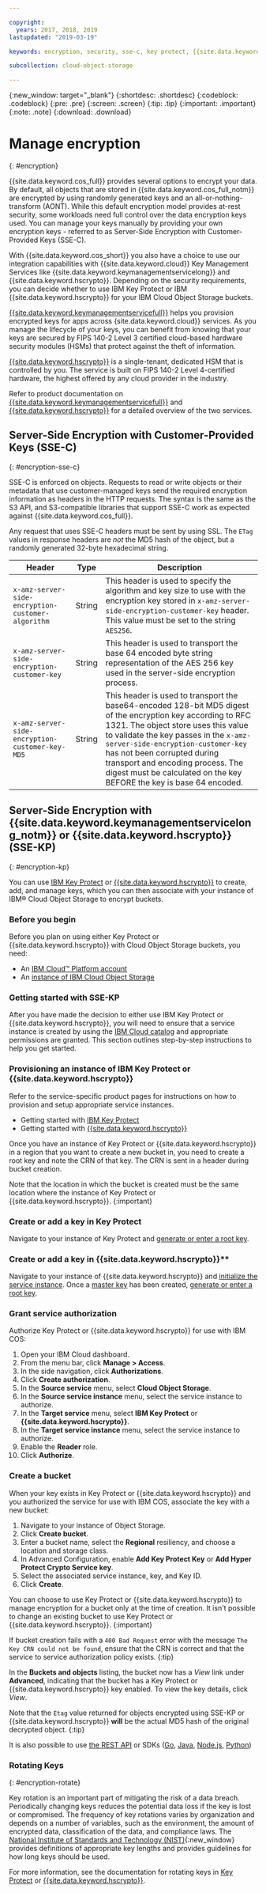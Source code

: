 ```yaml
---

copyright:
  years: 2017, 2018, 2019
lastupdated: "2019-03-19"

keywords: encryption, security, sse-c, key protect, {{site.data.keyword.hscrypto}}

subcollection: cloud-object-storage

---
```

{:new_window: target="_blank"}
{:shortdesc: .shortdesc}
{:codeblock: .codeblock}
{:pre: .pre}
{:screen: .screen}
{:tip: .tip}
{:important: .important}
{:note: .note}
{:download: .download} 

# Manage encryption
{: #encryption}

{{site.data.keyword.cos_full}} provides several options to encrypt your data. By default, all objects that are stored in {{site.data.keyword.cos_full_notm}} are encrypted by using randomly generated keys and an all-or-nothing-transform (AONT). While this default encryption model provides at-rest security, some workloads need full control over the data encryption keys used. You can manage your keys manually by providing your own encryption keys - referred to as Server-Side Encryption with Customer-Provided Keys (SSE-C).

With {{site.data.keyword.cos_short}} you also have a choice to use our integration capabilities with {{site.data.keyword.cloud}} Key Management Services like {{site.data.keyword.keymanagementservicelong}} and {{site.data.keyword.hscrypto}}. Depending on the security requirements, you can decide whether to use IBM Key Protect or IBM {{site.data.keyword.hscrypto}} for your IBM Cloud Object Storage buckets.

[{{site.data.keyword.keymanagementservicefull}}](https://test.cloud.ibm.com/docs/services/key-protect?topic=key-protect-about) helps you provision encrypted keys for apps across {site.data.keyword.cloud}} services. As you manage the lifecycle of your keys, you can benefit from knowing that your keys are secured by FIPS 140-2 Level 3 certified cloud-based hardware security modules (HSMs) that protect against the theft of information.

[{{site.data.keyword.hscrypto}}](https://test.cloud.ibm.com/docs/services/hs-crypto?topic=hs-crypto-overview) is a single-tenant, dedicated HSM that is controlled by you. The service is built on FIPS 140-2 Level 4-certified hardware, the highest offered by any cloud provider in the industry.

Refer to product documentation on [{{site.data.keyword.keymanagementservicefull}}](/docs/services/key-protect?topic=key-protect-about) and [{{site.data.keyword.hscrypto}}](/docs/services/hs-crypto?topic=hs-crypto-overview) for a detailed overview of the two services.


## Server-Side Encryption with Customer-Provided Keys (SSE-C)
{: #encryption-sse-c}

SSE-C is enforced on objects. Requests to read or write objects or their metadata that use customer-managed keys send the required encryption information as headers in the HTTP requests. The syntax is the same as the S3 API, and S3-compatible libraries that support SSE-C work as expected against {{site.data.keyword.cos_full}}.

Any request that uses SSE-C headers must be sent by using SSL. The `ETag` values in response headers are *not* the MD5 hash of the object, but a randomly generated 32-byte hexadecimal string.

Header | Type | Description
--- | ---- | ------------
`x-amz-server-side-encryption-customer-algorithm` | String | This header is used to specify the algorithm and key size to use with the encryption key stored in `x-amz-server-side-encryption-customer-key` header. This value must be set to the string `AES256`.
`x-amz-server-side-encryption-customer-key` | String | This header is used to transport the base 64 encoded byte string representation of the AES 256 key used in the server-side encryption process.
`x-amz-server-side-encryption-customer-key-MD5` | String | This header is used to transport the base64-encoded 128-bit MD5 digest of the encryption key according to RFC 1321. The object store uses this value to validate the key passes in the `x-amz-server-side-encryption-customer-key` has not been corrupted during transport and encoding process. The digest must be calculated on the key BEFORE the key is base 64 encoded.

## Server-Side Encryption with {{site.data.keyword.keymanagementservicelong_notm}} or {{site.data.keyword.hscrypto}} (SSE-KP)
{: #encryption-kp}

You can use [IBM Key Protect](/docs/services/key-protect?topic=key-protect-about) or [{{site.data.keyword.hscrypto}}](/docs/services/hs-crypto?topic=hs-crypto-overview) to create, add, and manage keys, which you can then associate with your instance of IBM® Cloud Object Storage to encrypt buckets.

### Before you begin
Before you plan on using either Key Protect or {{site.data.keyword.hscrypto}} with Cloud Object Storage buckets, you need:

- An [IBM Cloud™ Platform account](http://cloud.ibm.com/)
- An [instance of IBM Cloud Object Storage](http://cloud.ibm.com/catalog/services/cloud-object-storage)


### Getting started with SSE-KP
After you have made the decision to either use IBM Key Protect or {{site.data.keyword.hscrypto}}, you will need to ensure that a service instance is created by using the [IBM Cloud catalog](https://cloud.ibm.com/catalog) and appropriate permissions are granted. This section outlines step-by-step instructions to help you get started. 


### Provisioning an instance of IBM Key Protect or {{site.data.keyword.hscrypto}}
Refer to the service-specific product pages for instructions on how to provision and setup appropriate service instances.

- Getting started with [IBM Key Protect](/docs/services/key-protect?topic=key-protect-getting-started-tutorial#getting-started-tutorial) 
- Getting started with [{{site.data.keyword.hscrypto}}](/docs/services/hs-crypto?topic=hs-crypto-get-started)

Once you have an instance of Key Protect or {{site.data.keyword.hscrypto}} in a region that you want to create a new bucket in, you need to create a root key and note the CRN of that key. The CRN is sent in a header during bucket creation.

Note that the location in which the bucket is created must be the same location where the instance of Key Protect or {{site.data.keyword.hscrypto}}.
{:important}

### Create or add a key in Key Protect
Navigate to your instance of Key Protect and [generate or enter a root key](/docs/services/key-protect?topic=key-protect-getting-started-tutorial).


### Create or add a key in {{site.data.keyword.hscrypto}}**
Navigate to your instance of {{site.data.keyword.hscrypto}} and [initialize the service instance](/docs/services/hs-crypto?topic=hs-crypto-initialize-hsm). Once a [master key](/docs/services/hs-crypto?topic=hs-crypto-initialize-hsm#step1-create-signature-keys) has been created, [generate or enter a root key](/docs/services/hs-crypto?topic=hs-crypto-create-root-keys).


### Grant service authorization
Authorize Key Protect or {{site.data.keyword.hscrypto}} for use with IBM COS:

1. Open your IBM Cloud dashboard.
2. From the menu bar, click **Manage > Access**.
3. In the side navigation, click **Authorizations**.
4. Click **Create authorization**.
5. In the **Source service** menu, select **Cloud Object Storage**.
6. In the **Source service instance** menu, select the service instance to authorize.
7. In the **Target service** menu, select **IBM Key Protect** or **{{site.data.keyword.hscrypto}}**.
8. In the **Target service instance** menu, select the service instance to authorize.
9. Enable the **Reader** role.
10. Click **Authorize**.

### Create a bucket
When your key exists in Key Protect or {{site.data.keyword.hscrypto}} and you authorized the service for use with IBM COS, associate the key with a new bucket:

1. Navigate to your instance of Object Storage.
2. Click **Create bucket**.
3. Enter a bucket name, select the **Regional** resiliency, and choose a location and storage class.
4. In Advanced Configuration, enable **Add Key Protect Key** or **Add Hyper Protect Crypto Service key**.
5. Select the associated service instance, key, and Key ID.
6. Click **Create**.

You can choose to use Key Protect or {{site.data.keyword.hscrypto}} to manage encryption for a bucket only at the time of creation. It isn't possible to change an existing bucket to use Key Protect or {{site.data.keyword.hscrypto}}.
{:important}

If bucket creation fails with a `400 Bad Request` error with the message `The Key CRN could not be found`, ensure that the CRN is correct and that the service to service authorization policy exists.
{:tip}

In the **Buckets and objects** listing, the bucket now has a _View_ link under **Advanced**, indicating that the bucket has a Key Protect or {{site.data.keyword.hscrypto}} key enabled. To view the key details, click _View_.

Note that the `Etag` value returned for objects encrypted using SSE-KP or {{site.data.keyword.hscrypto}} **will** be the actual MD5 hash of the original decrypted object.
{:tip}

It is also possible to use [the REST API](/docs/services/cloud-object-storage?topic=cloud-object-storage-compatibility-api-bucket-operations#compatibility-api-key-protect) or SDKs ([Go](/docs/services/cloud-object-storage?topic=cloud-object-storage-go#go-examples-kp), [Java](/docs/services/cloud-object-storage?topic=cloud-object-storage-java#java-examples-kp-bucket), [Node.js](/docs/services/cloud-object-storage?topic=cloud-object-storage-node#node-examples-kp), [Python](/docs/services/cloud-object-storage?topic=cloud-object-storage-python#python-examples-kp))



### Rotating Keys
{: #encryption-rotate}

Key rotation is an important part of mitigating the risk of a data breach. Periodically changing keys reduces the potential data loss if the key is lost or compromised. The frequency of key rotations varies by organization and depends on a number of variables, such as the environment, the amount of encrypted data, classification of the data, and compliance laws. The [National Institute of Standards and Technology (NIST)](https://www.nist.gov/topics/cryptography){:new_window} provides definitions of appropriate key lengths and provides guidelines for how long keys should be used.

For more information, see the documentation for rotating keys in [Key Protect](/docs/services/key-protect?topic=key-protect-set-rotation-policy) or [{{site.data.keyword.hscrypto}}](/docs/services/hs-crypto?topic=hs-crypto-rotating-keys).